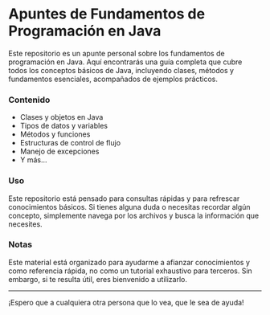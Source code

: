 # Apuntes de Fundamentos de Programación en Java

Este repositorio es un apunte personal sobre los fundamentos de programación en Java. Aquí encontrarás una guía completa que cubre todos los conceptos básicos de Java, incluyendo clases, métodos y fundamentos esenciales, acompañados de ejemplos prácticos.

### Contenido

- Clases y objetos en Java
- Tipos de datos y variables
- Métodos y funciones
- Estructuras de control de flujo
- Manejo de excepciones
- Y más...

### Uso

Este repositorio está pensado para consultas rápidas y para refrescar conocimientos básicos. Si tienes alguna duda o necesitas recordar algún concepto, simplemente navega por los archivos y busca la información que necesites.

### Notas

Este material está organizado para ayudarme a afianzar conocimientos y como referencia rápida, no como un tutorial exhaustivo para terceros. Sin embargo, si te resulta útil, eres bienvenido a utilizarlo.

---

¡Espero que a cualquiera otra persona que lo vea, que le sea de ayuda!
